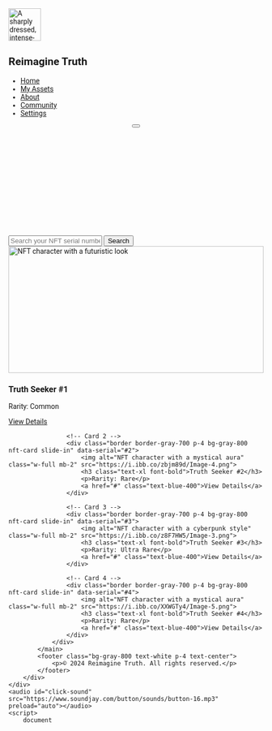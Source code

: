 <html lang="en">
<head>
    <meta charset="utf-8"/>
    <meta content="width=device-width, initial-scale=1.0" name="viewport"/>
    <title>Reimagine Truth</title>
    <script src="https://cdn.tailwindcss.com"></script>
    <link href="https://cdnjs.cloudflare.com/ajax/libs/font-awesome/5.15.3/css/all.min.css" rel="stylesheet"/>
    <link href="https://fonts.googleapis.com/css2?family=Roboto:wght@400;700&display=swap" rel="stylesheet"/>
    <style>
        body {
            font-family: 'Roboto', sans-serif;
        }
        @keyframes fadeIn {
            from { opacity: 0; }
            to { opacity: 1; }
        }
        .fade-in {
            animation: fadeIn 2s ease-in-out;
        }
        .nft-card img {
            width: 100%;
            height: auto;
            object-fit: cover;
        }
        .nft-card {
            transition: transform 0.3s ease-in-out;
        }
        .nft-card:hover {
            transform: scale(1.05);
        }
        .sidebar {
            transition: transform 0.3s ease-in-out;
        }
        .sidebar-item {
            transition: background-color 0.3s ease-in-out, color 0.3s ease-in-out;
        }
        .sidebar-item:hover {
            background-color: #4A5568;
            color: #FFFFFF;
        }
        .sticky-sidebar {
            position: sticky;
            top: 0;
        }
        @media screen and (min-width: 1024px) {
            .nft-card {
                padding: 1.5rem;
            }
            .nft-card img {
                height: 300px;
                object-fit: contain;
            }
        }
        @media screen and (max-width: 1023px) {
            .nft-card img {
                height: 250px;
            }
        }
    </style>
</head>
<body class="bg-gray-900 text-gray-200">
    <div class="flex flex-col md:flex-row">
        <aside class="w-full md:w-64 bg-gray-800 h-auto md:h-screen p-4 hidden md:block sticky-sidebar sidebar" id="sidebar">
            <div class="flex items-center mb-6">
                <img alt="A sharply dressed, intense-looking male character" class="w-16 h-16 rounded-full" height="64" src="https://i.ibb.co/p30Q5fs/Leonardo-Kino-XL-A-sharplydressed-intenselooking-male-characte-3.jpg" width="64"/>
                <h2 class="ml-4 text-xl font-bold">Reimagine Truth</h2>
            </div>
            <nav>
                <ul>
                    <li class="mb-4">
                        <a class="text-lg text-gray-200 hover:text-white sidebar-item" href="#" onclick="scrollToStart()">Home</a>
                    </li>
                    <li class="mb-4">
                        <a class="text-lg text-gray-200 hover:text-white sidebar-item" href="#">My Assets</a>
                    </li>
                    <li class="mb-4">
                        <a class="text-lg text-gray-200 hover:text-white sidebar-item" href="#">About</a>
                    </li>
                    <li class="mb-4">
                        <a class="text-lg text-gray-200 hover:text-white sidebar-item" href="https://linktr.ee/reimagine_truth" target="_blank">Community</a>
                    </li>
                    <li class="mb-4">
                        <a class="text-lg text-gray-200 hover:text-white sidebar-item" href="#">Settings</a>
                    </li>
                </ul>
            </nav>
        </aside>
        <div class="flex-1">
            <header class="bg-gray-800 text-white p-4 flex justify-between items-center relative">
                <button class="md:hidden text-white absolute top-4 left-4" id="menu-button">
                    <i class="fas fa-bars"></i>
                </button>
                <div class="flex flex-col items-center w-full">
                    <img alt="A sharply dressed, intense-looking male character" class="w-36 mb-2 fade-in" height="50" src="https://i.ibb.co/p30Q5fs/Leonardo-Kino-XL-A-sharplydressed-intenselooking-male-characte-3.jpg" width="150"/>
                    <h1 class="text-2xl font-bold text-center fade-in">Welcome to Reimagine Truth</h1>
                    <p class="text-lg text-center fade-in">Explore the unique stories of our NFT characters.</p>
                </div>
            </header>
            <main class="p-4">
                <div class="flex justify-center mb-6">
                    <input type="text" id="search-bar" placeholder="Search your NFT serial number #" class="w-full max-w-md p-2 rounded bg-gray-700 text-white placeholder-gray-400 focus:outline-none focus:ring-2 focus:ring-blue-500">
                    <button class="ml-2 p-2 bg-blue-500 text-white rounded hover:bg-blue-600 focus:outline-none focus:ring-2 focus:ring-blue-500" onclick="searchNFT()">Search</button>
                </div>
                <div class="flex justify-center mb-6" id="view-all-container" style="display: none;">
                    <button class="p-2 bg-blue-500 text-white rounded hover:bg-blue-600 focus:outline-none focus:ring-2 focus:ring-blue-500" onclick="showAllNFTs()">View All</button>
                </div>
                <div class="grid grid-cols-1 sm:grid-cols-2 md:grid-cols-3 lg:grid-cols-4 gap-4 p-4" id="nft-grid">
                    <!-- Card 1 -->
                    <div class="border border-gray-700 p-4 bg-gray-800 nft-card slide-in" data-serial="#1">
                        <img alt="NFT character with a futuristic look" class="w-full mb-2" src="https://i.ibb.co/1mJM8ns/Image-7.png">
                        <h3 class="text-xl font-bold">Truth Seeker #1</h3>
                        <p>Rarity: Common</p>
                        <a href="#" class="text-blue-400">View Details</a>
                    </div>

                    <!-- Card 2 -->
                    <div class="border border-gray-700 p-4 bg-gray-800 nft-card slide-in" data-serial="#2">
                        <img alt="NFT character with a mystical aura" class="w-full mb-2" src="https://i.ibb.co/zbjm89d/Image-4.png">
                        <h3 class="text-xl font-bold">Truth Seeker #2</h3>
                        <p>Rarity: Rare</p>
                        <a href="#" class="text-blue-400">View Details</a>
                    </div>

                    <!-- Card 3 -->
                    <div class="border border-gray-700 p-4 bg-gray-800 nft-card slide-in" data-serial="#3">
                        <img alt="NFT character with a cyberpunk style" class="w-full mb-2" src="https://i.ibb.co/z8F7HW5/Image-3.png">
                        <h3 class="text-xl font-bold">Truth Seeker #3</h3>
                        <p>Rarity: Ultra Rare</p>
                        <a href="#" class="text-blue-400">View Details</a>
                    </div>

                    <!-- Card 4 -->
                    <div class="border border-gray-700 p-4 bg-gray-800 nft-card slide-in" data-serial="#4">
                        <img alt="NFT character with a mystical aura" class="w-full mb-2" src="https://i.ibb.co/XXWGTy4/Image-5.png">
                        <h3 class="text-xl font-bold">Truth Seeker #4</h3>
                        <p>Rarity: Rare</p>
                        <a href="#" class="text-blue-400">View Details</a>
                    </div>
                </div>
            </main>
            <footer class="bg-gray-800 text-white p-4 text-center">
                <p>© 2024 Reimagine Truth. All rights reserved.</p>
            </footer>
        </div>
    </div>
    <audio id="click-sound" src="https://www.soundjay.com/button/sounds/button-16.mp3" preload="auto"></audio>
    <script>
        document
